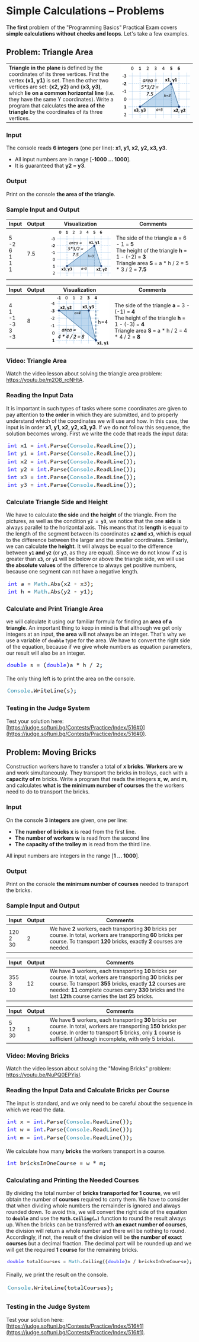 # Simple Calculations – Problems

**The first** problem of the "Programming Basics" Practical Exam covers **simple calculations without checks and loops**. Let's take a few examples.


## Problem: Triangle Area

<table>
   <tr>
      <td width="60%">
        <b>Triangle in the plane</b> is defined by the coordinates of its three vertices. First the vertex <b>(x1, y1)</b> is set. Then the other two vertices are set: <b>(x2, y2)</b> and <b>(x3, y3)</b>, which <b>lie on a common horizontal line</b> (i.e. they have the same Y coordinates). Write a program that calculates <b>the area of the triangle</b> by the coordinates of its three vertices.
      </td>
      <td>
         <img src="/assets/chapter-8-1-images/01.Triangle-area-01.png"/>
      </td>
   </tr>
</table>

### Input

The console reads **6 integers** (one per line):
**x1, y1, x2, y2, x3, y3.**
-	All input numbers are in range [**-1000 … 1000**].
-	It is guaranteed that **y2 = y3**.

### Output

Print on the console **the area of the triangle**.

### Sample Input and Output

| Input | Output | Visualization | Comments |
|----|----|----|----|
|5<br>-2<br>6<br>1<br>1<br>1|7.5|![](/assets/chapter-8-1-images/01.Triangle-area-01.png)|The side of the triangle **a** = 6 - 1 = **5**<br>The height of the triangle **h** = 1 - (-2) = **3**<br>Triangle area **S** = a \* h / 2 = 5 \* 3 / 2 = **7.5**|

| Input | Output | Visualization | Comments |
|----|----|----|----|
|4<br>1<br>-1<br>-3<br>3<br>-3|8|![](/assets/chapter-8-1-images/01.Triangle-area-02.png)|The side of the triangle **a** = 3 - (-1) = **4**<br>The height of the triangle **h** = 1 - (-3) = **4**<br>Triangle area **S** = a \* h / 2 = 4 \* 4 / 2 = **8**|

### Video: Triangle Area

Watch the video lesson about solving the triangle area problem: https://youtu.be/m2O8_rcNHtA.

### Reading the Input Data

It is important in such types of tasks where some coordinates are given to pay attention to **the order** in which they are submitted, and to properly understand which of the coordinates we will use and how. In this case, the input is in order **x1, y1, x2, y2, x3, y3**. If we do not follow this sequence, the solution becomes wrong. First we write the code that reads the input data:

![](/assets/chapter-8-1-images/01.Triangle-area-03.png)

### Calculate Triangle Side and Height

We have to calculate **the side** and **the height** of the triangle. From the pictures, as well as the condition **`y2 = y3`**, we notice that the one **side** is always parallel to the horizontal axis. This means that its **length** is equal to the length of the segment between its coordinates **`x2` and `x3`**, which is equal to the difference between the larger and the smaller coordinates. Similarly, we can calculate **the height**. It will always be equal to the difference between **`y1` and `y2`** (or **`y3`**, as they are equal). Since we do not know if **`x2`** is greater than **`x3`**, or **`y1`** will be below or above the triangle side, we will use **the absolute values** of the difference to always get positive numbers, because one segment can not have a negative length.

![](/assets/chapter-8-1-images/01.Triangle-area-04.png)

### Calculate and Print Triangle Area

we will calculate it using our familiar formula for finding an **area of a triangle**. An important thing to keep in mind is that although we get only integers at an input, **the area** will not always be an integer. That's why we use a variable of **`double`** type for the area. We have to convert the right side of the equation, because if we give whole numbers as equation parameters, our result will also be an integer.

![](/assets/chapter-8-1-images/01.Triangle-area-05.png)

The only thing left is to print the area on the console.

![](/assets/chapter-8-1-images/01.Triangle-area-06.png)

### Testing in the Judge System

Test your solution here: [https://judge.softuni.bg/Contests/Practice/Index/516#0](https://judge.softuni.bg/Contests/Practice/Index/516#0).


## Problem: Moving Bricks

Construction workers have to transfer a total of **x bricks**. **Workers** are **w** and work simultaneously. They transport the bricks in trolleys, each with a **capacity of m** bricks. Write a program that reads the integers **x**, **w**, and **m**, and calculates **what is the minimum number of courses** the the workers need to do to transport the bricks.

### Input

On the console **3 integers** are given, one per line:
 * **The number of bricks x** is read from the first line.
 * **The number of workers w** is read from the second line
 * **The capacity of the trolley m** is read from the third line.

All input numbers are integers in the range [**1 … 1000**].

### Output

Print on the console **the minimum number of courses** needed to transport the bricks.

### Sample Input and Output

| Input | Output | Comments |
|----|----|----|
|120<br>2<br>30|2|We have **2** workers, each transporting **30** bricks per course. In total, workers are transporting **60** bricks per course. To transport **120** bricks, exactly **2** courses are needed.|

| Input | Output | Comments |
|----|----|----|
|355<br>3<br>10|12|We have **3** workers, each transporting **10** bricks per course. In total, workers are transporting **30** bricks per course. To transport **355** bricks, exactly **12** courses are needed: **11** complete courses carry **330** bricks and the last **12th** course carries the last **25** bricks.|

| Input | Output | Comments |
|----|----|----|
|5<br>12<br>30|1|We have **5** workers, each transporting **30** bricks per course. In total, workers are transporting **150** bricks per course. In order to transport **5** bricks, only **1** course is sufficient (although incomplete, with only 5 bricks).|

### Video: Moving Bricks

Watch the video lesson about solving the "Moving Bricks" problem: https://youtu.be/NuPQ0EPYjsI.

### Reading the Input Data and Calculate Bricks per Course

The input is standard, and we only need to be careful about the sequence in which we read the data.

![](/assets/chapter-8-1-images/02.Bricks-01.png)

We calculate how many **bricks** the workers transport in a course.

![](/assets/chapter-8-1-images/02.Bricks-02.png)

### Calculating and Printing the Needed Courses

By dividing the total number of **bricks transported for 1 course**, we will obtain the number of **courses** required to carry them. We have to consider that when dividing whole numbers the remainder is ignored and always rounded down. To avoid this, we will convert the right side of the equation to **`double`** and use the **`Math.Ceiling(…)`** function to round the result always up. When the bricks can be transferred with **an exact number of courses**, the division will return a whole number and there will be nothing to round. Accordingly, if not, the result of the division will be **the number of exact courses** but a decimal fraction. The decimal part will be rounded up and we will get the required **1 course** for the remaining bricks.

![](/assets/chapter-8-1-images/02.Bricks-03.png)

Finally, we print the result on the console.

![](/assets/chapter-8-1-images/02.Bricks-04.png)

### Testing in the Judge System

Test your solution here: [https://judge.softuni.bg/Contests/Practice/Index/516#1](https://judge.softuni.bg/Contests/Practice/Index/516#1).
